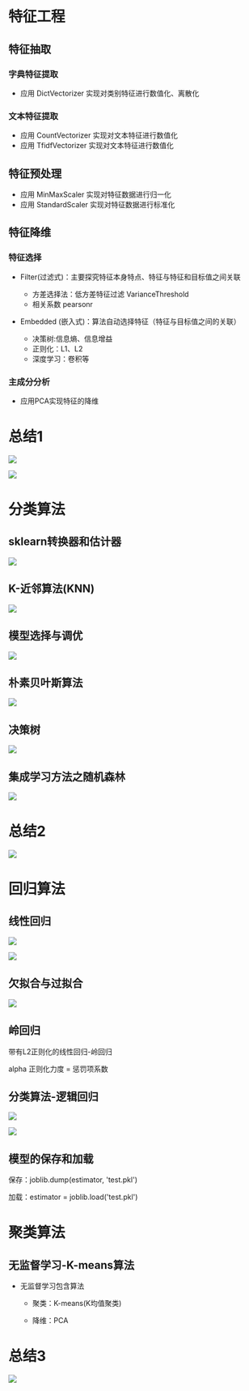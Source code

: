 # 特征工程

## 特征抽取

### 字典特征提取

- 应用 DictVectorizer 实现对类别特征进行数值化、离散化

### 文本特征提取

- 应用 CountVectorizer 实现对文本特征进行数值化
- 应用 TfidfVectorizer 实现对文本特征进行数值化



## 特征预处理

- 应用 MinMaxScaler 实现对特征数据进行归一化
- 应用 StandardScaler 实现对特征数据进行标准化



## 特征降维

### 特征选择

- Filter(过滤式)：主要探究特征本身特点、特征与特征和目标值之间关联
  - 方差选择法：低方差特征过滤 VarianceThreshold
  - 相关系数 pearsonr

- Embedded (嵌入式)：算法自动选择特征（特征与目标值之间的关联）
  - 决策树:信息熵、信息增益
  - 正则化：L1、L2
  - 深度学习：卷积等

### 主成分分析

- 应用PCA实现特征的降维



# 总结1

![](img/01.png)

![](img/02.png)



# 分类算法

## sklearn转换器和估计器

![](img/03.png)



## K-近邻算法(KNN)

![](img/04.png)



## 模型选择与调优

![](img/05.png)



## 朴素贝叶斯算法

![](img/06.png)



## 决策树

![](img/07.png)



## 集成学习方法之随机森林

![](img/08.png)



# 总结2

![](img/09.png)



# 回归算法

## 线性回归

![](img/10.png)

![](img/11.png)



## 欠拟合与过拟合

![](img/12.png)



## 岭回归

带有L2正则化的线性回归-岭回归

alpha  正则化力度 = 惩罚项系数



## 分类算法-逻辑回归

![](img/13.png)

![](img/14.png)



## 模型的保存和加载

保存：joblib.dump(estimator, 'test.pkl')

加载：estimator = joblib.load('test.pkl')



# 聚类算法

## 无监督学习-K-means算法

- 无监督学习包含算法

  - 聚类：K-means(K均值聚类)

  - 降维：PCA



# 总结3

![](img/15.png)